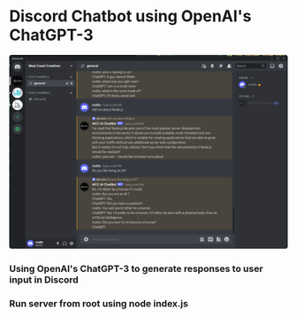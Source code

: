 # Discord Chatbot using OpenAI's ChatGPT-3
<img src='/Discord1.png' />

### Using OpenAI's ChatGPT-3 to generate responses to user input in Discord
### Run server from root using node index.js

